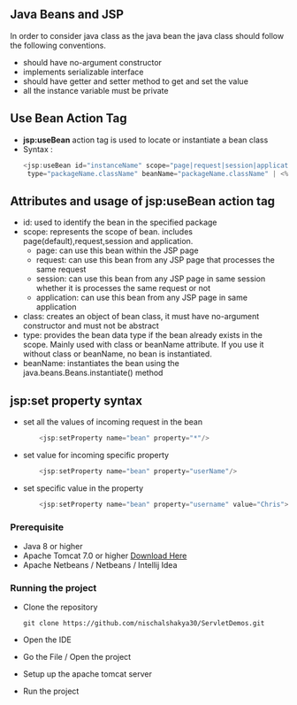 ## Java Beans and JSP
In order to consider java class as the java bean the java class should follow the following conventions. 
* should have no-argument constructor
* implements serializable interface
* should have getter and setter method to get and set the value 
* all the instance variable must be private 

## Use Bean Action Tag
* **jsp:useBean** action tag is used to locate or instantiate a bean class
* Syntax : 
    ``` java
    <jsp:useBean id="instanceName" scope="page|request|session|application" class="packageName.className" 
     type="packageName.className" beanName="packageName.className" | <%= expression>></jsp:useBean>
    ```

## Attributes and usage of jsp:useBean action tag
* id: used to identify the bean in the specified package 
* scope: represents the scope of bean. includes page(default),request,session and application. 
    * page: can use this bean within the JSP page 
    * request: can use this bean from any JSP page that processes the same request
    * session: can use this bean from any JSP page in same session whether it is processes the same request or not
    * application: can use this bean from any JSP page in same application 
* class: creates an object of bean class, it must have no-argument constructor and must not be abstract
* type: provides the bean data type if the bean already exists in the scope. Mainly used with class or beanName attribute. If you use it without class or beanName, no bean is instantiated.
* beanName: instantiates the bean using the java.beans.Beans.instantiate() method

## jsp:set property syntax
* set all the values of incoming request in the bean 
    ``` java
        <jsp:setProperty name="bean" property="*"/>
    ```

* set value for incoming specific property
    ``` java 
        <jsp:setProperty name="bean" property="userName"/>      
    ```

* set specific value in the property
    ``` java 
        <jsp:setProperty name="bean" property="username" value="Chris">
   ```
     
### Prerequisite
* Java 8 or higher 
* Apache Tomcat 7.0 or higher [Download Here](https://tomcat.apache.org/download-70.cgi)
* Apache Netbeans / Netbeans / Intellij Idea   

### Running the project 
* Clone the repository 
   
   ``git clone https://github.com/nischalshakya30/ServletDemos.git``

* Open the IDE

* Go the File / Open the project 

* Setup up the apache tomcat server 
  
* Run the project 


